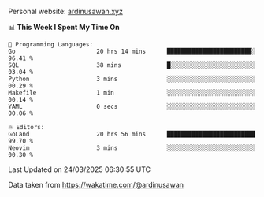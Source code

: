 Personal website: [ardinusawan.xyz](https://ardinusawan.xyz)

<!--START_SECTION:waka-->
📊 **This Week I Spent My Time On** 

```text
💬 Programming Languages: 
Go                       20 hrs 14 mins      ████████████████████████░   96.41 % 
SQL                      38 mins             █░░░░░░░░░░░░░░░░░░░░░░░░   03.04 % 
Python                   3 mins              ░░░░░░░░░░░░░░░░░░░░░░░░░   00.29 % 
Makefile                 1 min               ░░░░░░░░░░░░░░░░░░░░░░░░░   00.14 % 
YAML                     0 secs              ░░░░░░░░░░░░░░░░░░░░░░░░░   00.06 % 

🔥 Editors: 
GoLand                   20 hrs 56 mins      █████████████████████████   99.70 % 
Neovim                   3 mins              ░░░░░░░░░░░░░░░░░░░░░░░░░   00.30 % 
```


 Last Updated on 24/03/2025 06:30:55 UTC
<!--END_SECTION:waka-->
Data taken from https://wakatime.com/@ardinusawan
